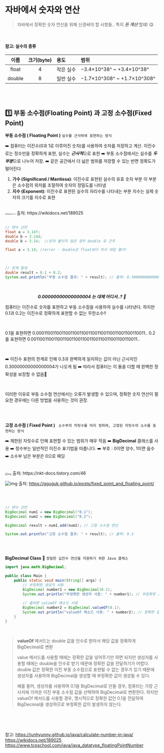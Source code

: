 # 자바에서 숫자와 연산

> 자바에서 정확한 숫자 연산을 위해 신경써야 할 사항들..
> 특히 ***돈 계산*** 할떄! 😋

<br/>

#### 참고: 실수의 종류

|  이름  | 크기(byte) | 용도      | 범위                        |
| :----: | :--------: | :-------- | :-------------------------- |
| float  |     4      | 작은 실수 | −3.4×10^38^ ~ +3.4×10^38^   |
| double |     8      | 일반 실수 | −1.7×10^308^ ~ +1.7×10^308^ |

<br/>

<br/>

## 1️⃣  부동 소수점(Floating Point) 과 고정 소수점(Fixed Point)

**부동 소수점 ( Floating Point )**   `실수를 근사하여 표현하는 방식`

➡️ 컴퓨터는 이진수(0과 1로 이루어진 숫자)를 사용하여 숫자를 저장하고 계산.
     이진수로는 정수만을 정확하게 표현, 실수는 ***근사적***으로 표현
➡️ 부동 소수점에서는 실수를 ***두 부분***으로 나누어 저장.
➡️ 같은 공간에서 더 넓은 범위를 저장할 수 있는 반면 정확도가 떨어진다

1. **가수 (Significand / Mantissa)**: 이진수로 표현된 실수의 유효 숫자 부분 
   이 부분은 소수점의 위치를 조절하여 숫자의 정밀도를 나타냄
2. **지수 (Exponent)**: 이진수로 표현된 실수의 자리수를 나타내는 부분 
   지수는 실제 숫자의 크기를 지수로 표현

<br/>

<img src="https://wikidocs.net/images/page/189025/float%EC%99%80_double.jpg" alt="종류에 따른 크기" style="zoom:30%;" />
출처: https://wikidocs.net/189025

<br/>

<br/>

```java
// 변수 선언
float a = 3.14f;
double b = 3.14d;
double b = 3.14;  //문자 붙이지 않은 경우 double 로 간주

float a = 3.14; //error - double은 float보다 커서 대입 불가!
```

<br/>

```java
// 문제 발생
double result = 0.1 + 0.2;
System.out.println("부동 소수점 결과: " + result); // 출력: 0.30000000000000004
```

</br>

<div align="center">

***0.00000000000000004 는 대체 어디서..? 🤔***

</div>

컴퓨터는 이진수로 숫자를 표현하고 부동 소수점을 사용하여 실수를 나타낸다.
하지만 0.1과 0.2는 이진수로 정확하게 표현할 수 없는 무한소수!!

</br>

0.1을 표현하면 0.0001100110011001100110011001100110011001100110011..
0.2를 표현하면 0.001100110011001100110011001100110011001100110011..

</br>

➡️ 이진수 표현의 한계로 인해 0.3과 완벽하게 일치하는 값이 아닌 근사치인 0.30000000000000004가 나오게 됨
➡️ 따라서 컴퓨터는 이 둘을 더할 때 완벽한 정확성을 보장할 수 없음🥷

</br>

이러한 이유로 부동 소수점 연산에서는 오류가 발생할 수 있으며, 
정확한 숫자 연산이 필요한 경우에는 다른 방법을 사용하는 것이 권장.

</br>

</br>

**고정 소수점 ( Fixed Point )**   ` 소수부의 자릿수를 미리 정하여, 고정된 자릿수의 소수를 표현하는 방식`

➡️ 제한된 자릿수로 인해 표현할 수 있는 범위가 매우 작음
➡️ **BigDecimal** 클래스를 사용
➡️ 정수부는 일반적인 이진수 표기법을 따릅니다.
➡️ 부호 : 0이면 양수, 1이면 음수
➡️ 소수부 남은 부분은 0으로 패딩

</br>

<img src="https://blog.kakaocdn.net/dn/d5M4tb/btrb1wUvUcB/XCrOt5QYGeTXtoOimqXG5k/img.png" alt="img" style="zoom:50%;" />
출처: https://nkt-docs.tistory.com/46

</br>

![img](https://gguguk.github.io/assets/img/post_img/floating_point_example.png)
출처: https://gguguk.github.io/posts/fixed_point_and_floating_point/

</br>

</br>

```java
// 변수 선언
BigDecimal num1 = new BigDecimal("0.1");
BigDecimal num2 = new BigDecimal("0.2");

BigDecimal result = num1.add(num2); // 고정 소수점 연산

System.out.println("고정 소수점 결과: " + result); // 출력: 0.3
```

</br>

</br>

**BigDecimal Class 🤔**  `정밀한 십진수 연산을 지원하기 위한 Java 클래스`

```java
import java.math.BigDecimal;

public class Main {
    public static void main(String[] args) {
        // 부정확한 생성자 사용
        BigDecimal number1 = new BigDecimal(0.1);
        System.out.println("부정확한 생성자 사용: " + number1); // 부정확한 결과 출력
        
        // 올바른 valueOf 메소드 사용
        BigDecimal number2 = BigDecimal.valueOf(0.1);
        System.out.println("valueOf 메소드 사용: " + number2); // 정확한 결과 출력
    }
}
```

</br>

> **valueOf** 메서드는 double 값을 인수로 받아서 해당 값을 정확하게 BigDecimal로 변환
>
> value 메서드를 사용할 때에는 정확한 값을 넣어주기만 하면 되지만 생성자를 사용할 때에는 double을 인수로 받기 때문에 정확한 값을 전달하기가 어렵다. double 값은 정확한 이진 부동 소수점으로 표현될 수 없는 경우가 있기 때문에 생성자를 사용하여 BigDecimal을 생성할 때 부정확한 값이 생성될 수 있다.
>
> 예를 들어, 생성자를 사용하여 0.1을 BigDecimal로 만들 경우, 컴퓨터는 가장 근사치에 가까운 이진 부동 소수점 값을 선택하여 BigDecimal로 변환한다. 하지만 valueOf 메서드를 사용할 경우, 명시적으로 정확한 값인 0.1을 전달하여 BigDecimal을 생성하므로 부정확한 값이 발생하지 않는다.



</br>

</br>

</br>

참고: https://junhyunny.github.io/java/calculate-number-in-java/
         https://wikidocs.net/189025
         https://www.tcpschool.com/java/java_datatype_floatingPointNumber